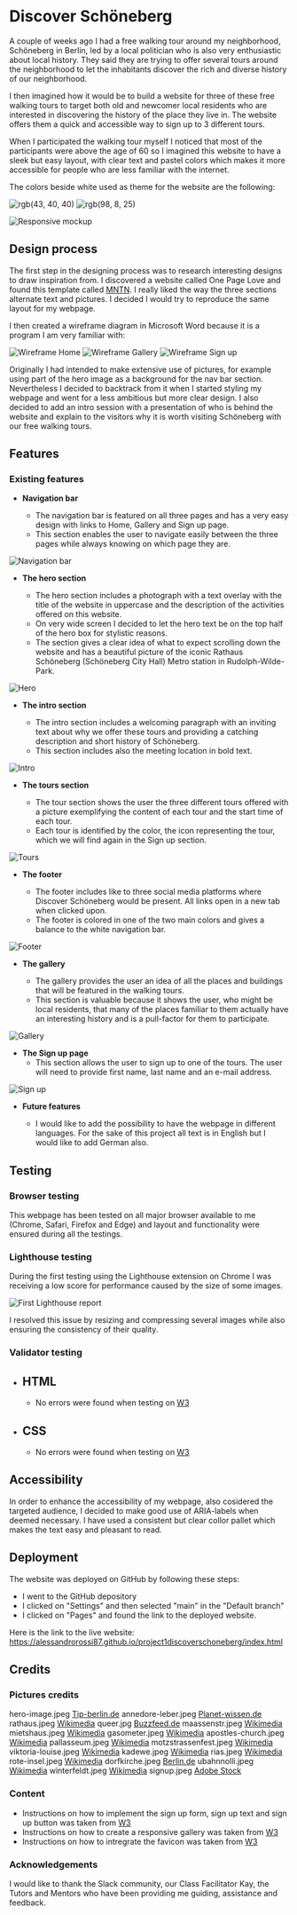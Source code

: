 # Discover Schöneberg

A couple of weeks ago I had a free walking tour around my neighborhood, Schöneberg in Berlin, led by a local politician who is also very enthusiastic about local history. They said they are trying to offer several tours around the neighborhood to let the inhabitants discover the rich and diverse history of our neighborhood.

I then imagined how it would be to build a website for three of these free walking tours to target both old and newcomer local residents who are interested in discovering the history of the place they live in. The website offers them a quick and accessible way to sign up to 3 different tours.

When I participated the walking tour myself I noticed that most of the participants were above the age of 60 so I imagined this website to have a sleek but easy layout, with clear text and pastel colors which makes it more accessible for people who are less familiar with the internet.

The colors beside white used as theme for the website are the following:

![rgb(43, 40, 40)](https://github.com/AlessandroRossi87/project1discoverschoneberg/blob/main/assets/readmeimgs/color1.png)
![rgb(98, 8, 25)](https://github.com/AlessandroRossi87/project1discoverschoneberg/blob/main/assets/readmeimgs/color2.png)

![Responsive mockup](https://github.com/AlessandroRossi87/project1discoverschoneberg/blob/main/assets/readmeimgs/mockup.png)

## Design process

The first step in the designing process was to research interesting designs to draw inspiration from. I discovered a website called One Page Love and found this template called [MNTN](https://mntn.krystonschwarze.com/). I really liked the way the three sections alternate text and pictures. I decided I would try to reproduce the same layout for my webpage.

I then created a wireframe diagram in Microsoft Word because it is a program I am very familiar with:

![Wireframe Home](https://github.com/AlessandroRossi87/project1discoverschoneberg/blob/main/assets/readmeimgs/wireframe1.png)
![Wireframe Gallery](https://github.com/AlessandroRossi87/project1discoverschoneberg/blob/main/assets/readmeimgs/wireframe2.png)
![Wireframe Sign up](https://github.com/AlessandroRossi87/project1discoverschoneberg/blob/main/assets/readmeimgs/wireframe3.png)

Originally I had intended to make extensive use of pictures, for example using part of the hero image as a background for the nav bar section. Nevertheless I decided to backtrack from it when I started styling my webpage and went for a less ambitious but more clear design. I also decided to add an intro session with a presentation of who is behind the website and explain to the visitors why it is worth visiting Schöneberg with our free walking tours.

## Features

### Existing features

- **Navigation bar**

  - The navigation bar is featured on all three pages and has a very easy design with links to Home, Gallery and Sign up page.
  - This section enables the user to navigate easily between the three pages while always knowing on which page they are.

![Navigation bar](https://github.com/AlessandroRossi87/project1discoverschoneberg/blob/main/assets/readmeimgs/navbar.png)

- **The hero section**

  - The hero section includes a photograph with a text overlay with the title of the website in uppercase and the description of the activities offered on this website.
  - On very wide screen I decided to let the hero text be on the top half of the hero box for stylistic reasons.
  - The section gives a clear idea of what to expect scrolling down the website and has a beautiful picture of the iconic Rathaus Schöneberg (Schöneberg City Hall) Metro station in Rudolph-Wilde-Park.

![Hero](https://github.com/AlessandroRossi87/project1discoverschoneberg/blob/main/assets/readmeimgs/hero.png)

- **The intro section**

  - The intro section includes a welcoming paragraph with an inviting text about why we offer these tours and providing a catching description and short history of Schöneberg.
  - This section includes also the meeting location in bold text.

![Intro](https://github.com/AlessandroRossi87/project1discoverschoneberg/blob/main/assets/readmeimgs/intro.png)

- **The tours section**

  - The tour section shows the user the three different tours offered with a picture exemplifying the content of each tour and the start time of each tour.
  - Each tour is identified by the color, the icon representing the tour, which we will find again in the Sign up section.

![Tours](https://github.com/AlessandroRossi87/project1discoverschoneberg/blob/main/assets/readmeimgs/tours.png)

- **The footer**

  - The footer includes like to three social media platforms where Discover Schöneberg would be present. All links open in a new tab when clicked upon.
  - The footer is colored in one of the two main colors and gives a balance to the white navigation bar.

![Footer](https://github.com/AlessandroRossi87/project1discoverschoneberg/blob/main/assets/readmeimgs/footer.png)

- **The gallery**

  - The gallery provides the user an idea of all the places and buildings that will be featured in the walking tours.
  - This section is valuable because it shows the user, who might be local residents, that many of the places familiar to them actually have an interesting history and is a pull-factor for them to participate.

![Gallery](https://github.com/AlessandroRossi87/project1discoverschoneberg/blob/main/assets/readmeimgs/gallery.png)

- **The Sign up page**
  - This section allows the user to sign up to one of the tours. The user will need to provide first name, last name and an e-mail address.

![Sign up](https://github.com/AlessandroRossi87/project1discoverschoneberg/blob/main/assets/readmeimgs/signup.png)

- **Future features**

  - I would like to add the possibility to have the webpage in different languages. For the sake of this project all text is in English but I would like to add German also.

## Testing

### Browser testing

This webpage has been tested on all major browser available to me (Chrome, Safari, Firefox and Edge) and layout and functionality were ensured during all the testings.

### Lighthouse testing

During the first testing using the Lighthouse extension on Chrome I was receiving a low score for performance caused by the size of some images.

![First Lighthouse report ](https://github.com/AlessandroRossi87/project1discoverschoneberg/blob/main/assets/readmeimgs/lighthouse1.png)

I resolved this issue by resizing and compressing several images while also ensuring the consistency of their quality.

### Validator testing

- ## HTML

  - No errors were found when testing on [W3](https://validator.w3.org/nu/?doc=https%3A%2F%2Falessandrorossi87.github.io%2Fproject1discoverschoneberg%2Findex.html)

- ## CSS
  - No errors were found when testing on [W3](https://jigsaw.w3.org/css-validator/validator?uri=https%3A%2F%2Falessandrorossi87.github.io%2Fproject1discoverschoneberg%2Findex.html&profile=css3svg&usermedium=all&warning=1&vextwarning=&lang=en)

## Accessibility

In order to enhance the accessibility of my webpage, also cosidered the targeted audience, I decided to make good use of ARIA-labels when deemed necessary. I have used a consistent but clear collor pallet which makes the text easy and pleasant to read.

## Deployment

The website was deployed on GitHub by following these steps:

- I went to the GitHub depository
- I clicked on "Settings" and then selected "main" in the "Default branch"
- I clicked on "Pages" and found the link to the deployed website.

Here is the link to the live website: https://alessandrorossi87.github.io/project1discoverschoneberg/index.html

## Credits

### Pictures credits

hero-image.jpeg [Tip-berlin.de](https://www.tip-berlin.de/wp-content/uploads/2021/02/imago0093698374h-viennaslide-scaled.jpg)
annedore-leber.jpeg [Planet-wissen.de](https://www.planet-wissen.de/geschichte/nationalsozialismus/attentat_auf_hitler/attentat-annedore-leber-100.html)
rathaus.jpeg [Wikimedia](https://upload.wikimedia.org/wikipedia/commons/7/76/Berlin_schoeneberg_belziger_26.10.2012_11-53-22_ShiftN.jpg)
queer.jpg [Buzzfeed.de](https://www.buzzfeed.de/news/pride-month-2022-an-staatlichen-gebaeuden-sollen-regenbogenflaggen-haengen-symbolpolitik-91493876.html)
maassenstr.jpeg [Wikimedia](https://upload.wikimedia.org/wikipedia/commons/3/3c/Maa%C3%9Fenstra%C3%9Fe_in_Berlin-Sch%C3%B6neberg.jpg)
mietshaus.jpeg [Wikimedia](https://upload.wikimedia.org/wikipedia/commons/8/85/Grunewaldstra%C3%9Fe_78_-_Akazienstra%C3%9Fe_18.jpg)
gasometer.jpeg [Wikimedia](https://upload.wikimedia.org/wikipedia/commons/7/74/Schoeneberg_albertstrasse_winter_16.02.2009_15-26-30.JPG)
apostles-church.jpeg [Wikimedia](https://upload.wikimedia.org/wikipedia/commons/9/90/12Apostles_Church_B-Schoeneberg_02.jpg)
pallasseum.jpeg [Wikimedia](https://upload.wikimedia.org/wikipedia/commons/5/5a/Pallasseum_Berlin_Blick_vom_Kleistpark.jpg)
motzstrassenfest.jpeg [Wikimedia](https://upload.wikimedia.org/wikipedia/commons/2/23/Motzstrassenfest2006.jpg)
viktoria-louise.jpeg [Wikimedia](https://upload.wikimedia.org/wikipedia/commons/3/3d/Berlin%2C_Schoeneberg%2C_Viktoria-Luise-Platz.jpg)
kadewe.jpeg [Wikimedia](https://upload.wikimedia.org/wikipedia/commons/8/8a/2015-03-19_Berlin_KaDeWe_anagoria.JPG)
rias.jpeg [Wikimedia](https://upload.wikimedia.org/wikipedia/commons/0/0a/Geb%C3%A4ude_des_RIAS_und_Deutschlandradio_Kultur_in_Berlin_Sch%C3%B6neberg_2012.jpg)
rote-insel.jpeg [Wikimedia](https://de.wikipedia.org/wiki/Berlin-Sch%C3%B6neberg#/media/Datei:Rote_Insel19.JPG)
dorfkirche.jpeg [Berlin.de](https://www.berlin.de/ba-tempelhof-schoeneberg/ueber-den-bezirk/ortsteile/schoeneberg/)
ubahnnolli.jpeg [Wikimedia](https://en.wikipedia.org/wiki/Nollendorfplatz_%28Berlin_U-Bahn%29#/media/File:Berlin_-_U-Bahnhof_Nollendorfplatz,_13-12-2020_by_Marek_%C5%9Aliwecki.jpg)
winterfeldt.jpeg [Wikimedia](https://upload.wikimedia.org/wikipedia/commons/e/eb/Sch%C3%B6neberg_Winterfeldtplatz_Markt.JPG)
signup.jpeg [Adobe Stock](https://stock.adobe.com/de/search?k=pallasseum&asset_id=42623640)

### Content

- Instructions on how to implement the sign up form, sign up text and sign up button was taken from [W3](https://www.w3schools.com/html/html_forms.asp)
- Instructions on how to create a responsive gallery was taken from [W3](https://www.w3schools.com/css/tryit.asp?filename=trycss3_flexbox_image_gallery)
- Instructions on how to intregrate the favicon was taken from [W3](https://www.w3schools.com/html/html_favicon.asp)

### Acknowledgements

I would like to thank the Slack community, our Class Facilitator Kay, the Tutors and Mentors who have been providing me guiding, assistance and feedback.
